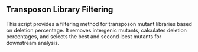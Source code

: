 ## Transposon Library Filtering

This script provides a filtering method for transposon mutant libraries based on deletion percentage. It removes intergenic mutants, calculates deletion percentages, and selects the best and second-best mutants for downstream analysis.


